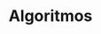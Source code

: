 ---
layout: category
permalink: /algoritmos/
title: Algoritmos
taxonomy: Algoritmos
author_profile: false
excerpt: "Acesse a todos os posts da categoria Algoritmos do blog"
---